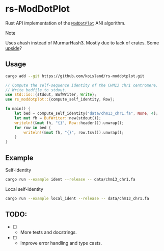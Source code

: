 # rs-ModDotPlot
Rust API implementation of the [`ModDotPlot`](https://github.com/marbl/ModDotPlot) ANI algorithm.

> [!NOTE]
> Uses ahash instead of MurmurHash3. Mostly due to lack of crates. Some [upside](https://github.com/tkaitchuck/aHash/blob/master/compare/readme.md#comparison-with-other-hashers)? 

## Usage
```bash
cargo add --git https://github.com/koisland/rs-moddotplot.git
```

```rust
// Compute the self-sequence identity of the CHM13 chr1 centromere.
// Write bedfile to stdout.
use std::io::{stdout, BufWriter, Write};
use rs_moddotplot::{compute_self_identity, Row};

fn main() {
    let bed = compute_self_identity("data/chm13_chr1.fa", None, 4);
    let mut fh = BufWriter::new(stdout());
    writeln!(&mut fh, "{}", Row::header()).unwrap();
    for row in bed {
        writeln!(&mut fh, "{}", row.tsv()).unwrap();
    }
}
```

## Example
Self-identity
```bash
cargo run --example ident --release -- data/chm13_chr1.fa
```

Local self-identity
```bash
cargo run --example local_ident --release -- data/chm13_chr1.fa
```

## TODO:
* [ ] - More tests and docstrings.
* [ ] - Improve error handling and type casts.
